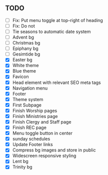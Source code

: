 ## TODO

- [ ] Fix: Put menu toggle at top-right of heading
- [ ] Fix: Do not 
- [ ] Tie seasons to automatic date system
- [ ] Advent bg
- [ ] Christmas bg
- [ ] Epiphany bg
- [ ] Gesimtide bg
- [x] Easter bg
- [x] White theme
- [x] Blue theme
- [x] Favicon
- [x] Head element with relevant SEO meta tags
- [x] Navigation menu
- [x] Footer
- [x] Theme system
- [x] First Subpage
- [x] Finish Worship pages
- [x] Finish Ministries page
- [x] Finish Clergy and Staff page
- [x] Finish REC page
- [x] Menu toggle button in center
- [x] sunday schedules
- [x] Update Footer links
- [x] Compress bg images and store in public
- [x] Widescreen responsive styling
- [x] Lent bg
- [x] Trinity bg
